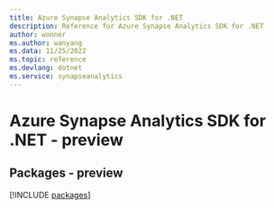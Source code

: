 ```yaml
---
title: Azure Synapse Analytics SDK for .NET
description: Reference for Azure Synapse Analytics SDK for .NET
author: wonner
ms.author: wanyang
ms.data: 11/25/2022
ms.topic: reference
ms.devlang: dotnet
ms.service: synapseanalytics
---
```

# Azure Synapse Analytics SDK for .NET - preview
## Packages - preview
[!INCLUDE [packages](synapse-analytics-index.md)]